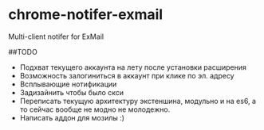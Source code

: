 # chrome-notifer-exmail
Multi-client notifer for ExMail

##TODO
- Подхват текущего аккаунта на лету после установки расширения
- Возможность залогиниться в аккаунт при клике по эл. адресу
- Всплывающие нотификации
- Задизайнить чтобы было скси
- Переписать текущую архитектуру экстеншина, модульно и на es6, а то сейчас вообще не модно не молодежно.
- Написать аддон для мозилы :)
